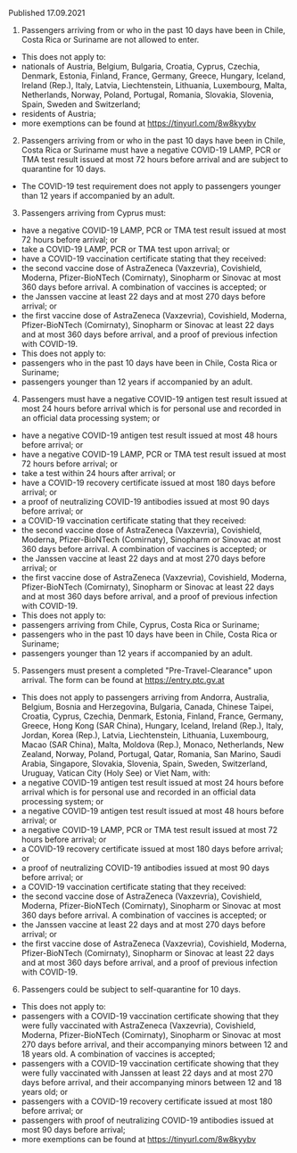 Published 17.09.2021
1. Passengers arriving from or who in the past 10 days have been in Chile, Costa Rica or Suriname are not allowed to enter.
- This does not apply to:
- nationals of Austria, Belgium, Bulgaria, Croatia, Cyprus, Czechia, Denmark, Estonia, Finland, France, Germany, Greece, Hungary, Iceland, Ireland (Rep.), Italy, Latvia, Liechtenstein, Lithuania, Luxembourg, Malta, Netherlands, Norway, Poland, Portugal, Romania, Slovakia, Slovenia, Spain, Sweden and Switzerland;
- residents of Austria;
- more exemptions can be found at <a href="https://tinyurl.com/8w8kyybv">https://tinyurl.com/8w8kyybv</a>
2. Passengers arriving from or who in the past 10 days have been in Chile, Costa Rica or Suriname must have a negative COVID-19 LAMP, PCR or TMA test result issued at most 72 hours before arrival and are subject to quarantine for 10 days.
- The COVID-19 test requirement does not apply to passengers younger than 12 years if accompanied by an adult.
3. Passengers arriving from Cyprus must:
- have a negative COVID-19 LAMP, PCR or TMA test result issued at most 72 hours before arrival; or
- take a COVID-19 LAMP, PCR or TMA test upon arrival; or
- have a COVID-19 vaccination certificate stating that they received:
- the second vaccine dose of AstraZeneca (Vaxzevria), Covishield, Moderna, Pfizer-BioNTech (Comirnaty), Sinopharm or Sinovac at most 360 days before arrival. A combination of vaccines is accepted; or
- the Janssen vaccine at least 22 days and at most 270 days before arrival; or
- the first vaccine dose of AstraZeneca (Vaxzevria), Covishield, Moderna, Pfizer-BioNTech (Comirnaty), Sinopharm or Sinovac at least 22 days and at most 360 days before arrival, and a proof of previous infection with COVID-19.
- This does not apply to:
- passengers who in the past 10 days have been in Chile, Costa Rica or Suriname;
- passengers younger than 12 years if accompanied by an adult.
4. Passengers must have a negative COVID-19 antigen test result issued at most 24 hours before arrival which is for personal use and recorded in an official data processing system; or
- have a negative COVID-19 antigen test result issued at most 48 hours before arrival; or
- have a negative COVID-19 LAMP, PCR or TMA test result issued at most 72 hours before arrival; or
- take a test within 24 hours after arrival; or
- have a COVID-19 recovery certificate issued at most 180 days before arrival; or
- a proof of neutralizing COVID-19 antibodies issued at most 90 days before arrival; or
- a COVID-19 vaccination certificate stating that they received:
- the second vaccine dose of AstraZeneca (Vaxzevria), Covishield, Moderna, Pfizer-BioNTech (Comirnaty), Sinopharm or Sinovac at most 360 days before arrival. A combination of vaccines is accepted; or
- the Janssen vaccine at least 22 days and at most 270 days before arrival; or
- the first vaccine dose of AstraZeneca (Vaxzevria), Covishield, Moderna, Pfizer-BioNTech (Comirnaty), Sinopharm or Sinovac at least 22 days and at most 360 days before arrival, and a proof of previous infection with COVID-19.
- This does not apply to:
- passengers arriving from Chile, Cyprus, Costa Rica or Suriname;
- passengers who in the past 10 days have been in Chile, Costa Rica or Suriname;
- passengers younger than 12 years if accompanied by an adult.
5. Passengers must present a completed "Pre-Travel-Clearance" upon arrival. The form can be found at <a href="https://entry.ptc.gv.at/">https://entry.ptc.gv.at</a>
- This does not apply to passengers arriving from Andorra, Australia, Belgium, Bosnia and Herzegovina, Bulgaria, Canada, Chinese Taipei, Croatia, Cyprus, Czechia, Denmark, Estonia, Finland, France, Germany, Greece, Hong Kong (SAR China), Hungary, Iceland, Ireland (Rep.), Italy, Jordan, Korea (Rep.), Latvia, Liechtenstein, Lithuania, Luxembourg, Macao (SAR China), Malta, Moldova (Rep.), Monaco, Netherlands, New Zealand, Norway, Poland, Portugal, Qatar, Romania, San Marino, Saudi Arabia, Singapore, Slovakia, Slovenia, Spain, Sweden, Switzerland, Uruguay, Vatican City (Holy See) or Viet Nam, with:
- a negative COVID-19 antigen test result issued at most 24 hours before arrival which is for personal use and recorded in an official data processing system; or
- a negative COVID-19 antigen test result issued at most 48 hours before arrival; or
- a negative COVID-19 LAMP, PCR or TMA test result issued at most 72 hours before arrival; or
- a COVID-19 recovery certificate issued at most 180 days before arrival; or
- a proof of neutralizing COVID-19 antibodies issued at most 90 days before arrival; or
- a COVID-19 vaccination certificate stating that they received:
- the second vaccine dose of AstraZeneca (Vaxzevria), Covishield, Moderna, Pfizer-BioNTech (Comirnaty), Sinopharm or Sinovac at most 360 days before arrival. A combination of vaccines is accepted; or
- the Janssen vaccine at least 22 days and at most 270 days before arrival; or
- the first vaccine dose of AstraZeneca (Vaxzevria), Covishield, Moderna, Pfizer-BioNTech (Comirnaty), Sinopharm or Sinovac at least 22 days and at most 360 days before arrival, and a proof of previous infection with COVID-19.
6. Passengers could be subject to self-quarantine for 10 days.
- This does not apply to:
- passengers with a COVID-19 vaccination certificate showing that they were fully vaccinated with AstraZeneca (Vaxzevria), Covishield, Moderna, Pfizer-BioNTech (Comirnaty), Sinopharm or Sinovac at most 270 days before arrival, and their accompanying minors between 12 and 18 years old. A combination of vaccines is accepted;
- passengers with a COVID-19 vaccination certificate showing that they were fully vaccinated with Janssen at least 22 days and at most 270 days before arrival, and their accompanying minors between 12 and 18 years old; or
- passengers with a COVID-19 recovery certificate issued at most 180 before arrival; or
- passengers with proof of neutralizing COVID-19 antibodies issued at most 90 days before arrival;
- more exemptions can be found at <a href="https://tinyurl.com/8w8kyybv">https://tinyurl.com/8w8kyybv</a>
